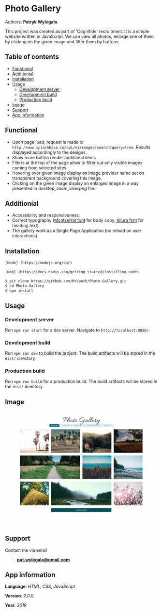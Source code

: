 # Photo Gallery

Authors: **Patryk Wylegała**.

This project was created as part of 'Cognifide' recruitment. It is a simple website written in JavaScript. We can view all photos, enlarge one of them by clicking on the given image and filter them by buttons.

## Table of contents

- [Functional](#functional)
- [Additionial](#additionial)
- [Installation](#installation)
- [Usage](#usage)
  - [Development server](#development-server)
  - [Development build](#development-build)
  - [Production build](#production-build)
- [Image](#image)
- [Support](#support)
- [App information](#app-information)

## Functional

- Upon page load, request is made to `http://www.splashbase.co/api/v1/images/search?query=tree`. Results displayed accordingly to the designs.
- Show more button render additional items.
- Filters at the top of the page allow to filter out only visible images coming from selected sites.
- Hovering over given image display an image provider name set on transparent background covering this image.
- Clicking on the given image display an enlarged image in a way presented in _desktop_zoom_view.png_ file.

## Additionial

- Accessibility and responsiveness.
- Correct typography ([Montserrat font](https://fonts.google.com/specimen/Montserrat) for body copy, [Allura font](https://fonts.google.com/specimen/Allura) for heading text).
- The gallery work as a Single Page Application (no reload on user interactions).

## Installation

```
[Node] (https://nodejs.org/en/)
```

```
[Npm] (https://docs.npmjs.com/getting-started/installing-node)
```

```
$ git clone https://github.com/MrVaath/Photo-Gallery.git
$ cd Photo-Gallery
$ npm install
```

## Usage

### Development server

Run `npm run start` for a dev server. Navigate to `http://localhost:8080/`.

### Development build

Run `npm run dev` to build the project. The build artifacts will be stored in the `dist/` directory.

### Production build

Run `npm run build` for a production build. The build artifacts will be stored in the `dist/` directory.

## Image

![alt tag](https://github.com/MrVaath/Cognifide_UI_homework/blob/master/dist/img/result.png)

## Support

Contact me via email

> **pat.wylegala@gmail.com**

## App information

**Language**: _HTML_, _CSS_, _JavaScript_

**Version**: _2.0.0_

**Year**: _2019_
